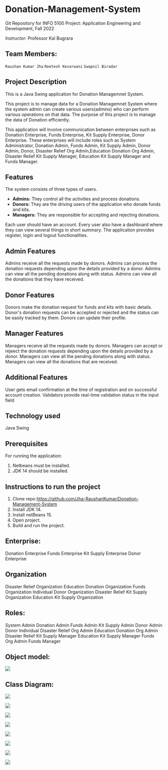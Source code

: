# Donation-Management-System

Git Repository for INFO 5100 Project: Application Engineering and Development, Fall 2022

_Instructor:_ Professor Kal Bugrara

## Team Members:

`Raushan Kumar Jha`
`Reetesh Kesarwani`
`Swapnil Biradar`

## Project Description

This is a Java Swing application for Donation Managemnet System.

This project is to manage data for a Donation Managemnet System where the system admin can create various users(admins) who can perform various operations on that data. The purpose of this project is to manage the data of Donation efficiently.

This application will involve communication between enterprises such as Donation Enterprise, Funds Enterprise, Kit Supply Enterprise, Donor Enterprise. These enterprises will include roles such as System Administrator, Donation Admin, Funds Admin, Kit Supply Admin, Donor Admin, Donor, Disaster Relief Org Admin,Education Donation Org Admin, Disaster Relief Kit Supply Manager, Education Kit Supply Manager and Funds Manager.

## Features

The system consists of three types of users.

- **Admins:** They control all the activities and process donations.
- **Donors:** They are the driving users of the application who donate funds and kits.
- **Managers:** They are responsible for accepting and rejecting donations.

Each user should have an account.
Every user also have a dashboard where they can view several things in short summary.
The application provides register, login and logout functionalities.

## Admin Features

Admins receive all the requests made by donors.
Admins can process the donation requests depending upon the details provided by a donor.
Admins can view all the pending donations along with status.
Admins can view all the donations that they have received.

## Donor Features

Donors make the donation request for funds and kits with basic details.
Donor's donation requests can be accepted or rejected and the status can be easily tracked by them.
Donors can update their profile.

## Manager Features

Managers receive all the requests made by donors.
Managers can accept or rejeect the donation requests depending upon the details provided by a donor.
Managers can view all the pending donations along with status.
Managers can view all the donations that are received.

## Additional Features

User gets email confirmation at the time of registration and on successful account creation.
Validators provide real-time validation status in the input field

## Technology used

Java Swing

## Prerequisites

For running the application:

1. Netbeans must be installed.
2. JDK 14 should be installed.

## Instructions to run the project

1. Clone repo https://github.com/Jha-RaushanKumar/Donation-Management-System
2. Install JDK 14.
3. Install netBeans 15.
4. Open project.
5. Build and run the project.

## Enterprise:

Donation Enterprise
Funds Enterprise
Kit Supply Enterprise
Donor Enterprise

## Organization

Disaster Relief Organization
Education Donation Organization
Funds Organization
Individual Donor Organization
Disaster Relief Kit Supply Organization
Education Kit Supply Organization

## Roles:

System Admin
Donation Admin
Funds Admin
Kit Supply Admin
Donor Admin
Donor Individual
Disaster Relief Org Admin
Education Donation Org Admin
Disaster Relief Kit Supply Manager
Education Kit Supply Manager
Funds Org Admin
Funds Manager

## Object model:

![](./Object%20Model.png)

## Class Diagram:

![](./class%20dia.jpg)

![](./enterprise.JPG)

![](./Organization.JPG)

![](./Role.JPG)

![](./workQueue.JPG)

![](./network.JPG)

![](./Donation.JPG)

![](./userAccount.JPG)
